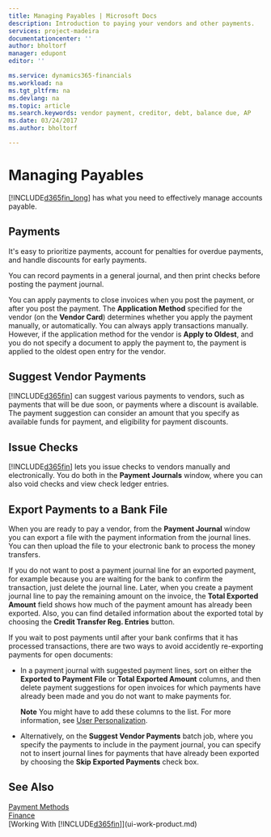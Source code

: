 ```yaml
---
title: Managing Payables | Microsoft Docs
description: Introduction to paying your vendors and other payments.
services: project-madeira
documentationcenter: ''
author: bholtorf
manager: edupont
editor: ''

ms.service: dynamics365-financials
ms.workload: na
ms.tgt_pltfrm: na
ms.devlang: na
ms.topic: article
ms.search.keywords: vendor payment, creditor, debt, balance due, AP
ms.date: 03/24/2017
ms.author: bholtorf

---
```

# Managing Payables
[!INCLUDE[d365fin_long](includes/d365fin_long_md.md)] has what you need to effectively manage accounts payable.  

## Payments
It's easy to prioritize payments, account for penalties for overdue payments, and handle discounts for early payments.

You can record payments in a general journal, and then print checks before posting the payment journal.

You can apply payments to close invoices when you post the payment, or after you post the payment. The **Application Method** specified for the vendor (on the **Vendor Card**) determines whether you apply the payment manually, or automatically. You can always apply transactions manually. However, if the application method for the vendor is **Apply to Oldest**, and you do not specify a document to apply the payment to, the payment is applied to the oldest open entry for the vendor.

## Suggest Vendor Payments
[!INCLUDE[d365fin](includes/d365fin_md.md)] can suggest various payments to vendors, such as payments that will be due soon, or payments where a discount is available. The payment suggestion can consider an amount that you specify as available funds for payment, and eligibility for payment discounts.

## Issue Checks
[!INCLUDE[d365fin](includes/d365fin_md.md)] lets you issue checks to vendors manually and electronically. You do both in the **Payment Journals** window, where you can also void checks and view check ledger entries.

## Export Payments to a Bank File
When you are ready to pay a vendor, from the **Payment Journal** window you can export a file with the payment information from the journal lines. You can then upload the file to your electronic bank to process the money transfers.

If you do not want to post a payment journal line for an exported payment, for example because you are waiting for the bank to confirm the transaction, just delete the journal line. Later, when you create a payment journal line to pay the remaining amount on the invoice, the **Total Exported Amount** field shows how much of the payment amount has already been exported. Also, you can find detailed information about the exported total by choosing the **Credit Transfer Reg. Entries** button.

If you wait to post payments until after your bank confirms that it has processed transactions, there are two ways to avoid accidently re-exporting payments for open documents:  

* In a payment journal with suggested payment lines, sort on either the **Exported to Payment File** or **Total Exported Amount** columns, and then delete payment suggestions for open invoices for which payments have already been made and you do not want to make payments for.

    **Note** You might have to add these columns to the list. For more information, see [User Personalization](ui-user-personalization.md).  
* Alternatively, on the **Suggest Vendor Payments** batch job, where you specify the payments to include in the payment journal, you can specify not to insert journal lines for payments that have already been exported by choosing the **Skip Exported Payments** check box.

## See Also
[Payment Methods](finance-payment-methods.md)  
[Finance](finance.md)  
[Working With [!INCLUDE[d365fin](includes/d365fin_md.md)]](ui-work-product.md)
